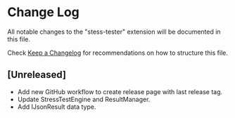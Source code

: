 # Change Log

All notable changes to the "stess-tester" extension will be documented in this file.

Check [Keep a Changelog](http://keepachangelog.com/) for recommendations on how to structure this file.

## [Unreleased]

- Add new GitHub workflow to create release page with last release tag.
- Update StressTestEngine and ResultManager.
- Add IJsonResult data type.
